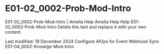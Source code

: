 # E01-02_0002-Prob-Mod-Intro

E01-02_0002-Prob-Mod-Intro | Amelia Help Amelia Help Help E01-02_0002-Prob-Mod-Intro Delete this text and replace it with your own content.

Last modified: 18 December 2024 Configure AIOps for Event Webhook Sync E01-04_0002-Knowlge-Mod-Intro